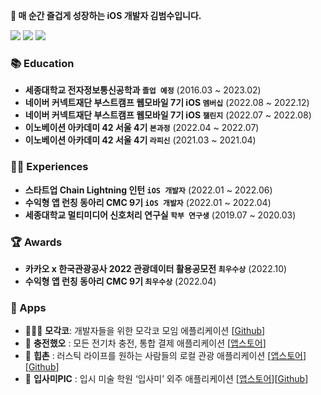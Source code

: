 **👋 매 순간 즐겁게 성장하는 iOS 개발자 김범수입니다.**
<p>
  <a href="https://exclusive-golf-d92.notion.site/9161b2ad364b46afb7bb04e4a1ffd12c?v=16b382460b534791892e323730427c3f" target="_blank"><img src="https://img.shields.io/badge/-TechBlog-black?logo=notion&logoColor=white?style=flat"/></a>
  <a href="https://www.linkedin.com/in/%EB%B2%94%EC%88%98-%EA%B9%80-66012b23a/" target="_blank"><img src="https://img.shields.io/badge/LinkedIn-0A66C2?style=flat-square&logo=Linkedin&logoColor=white"/></a>
  <a href="mailto:bsbs7605@gmail.com" target="_blank"><img src="https://img.shields.io/badge/Gmail-EA4335?style=flat-square&logo=Gmail&logoColor=white"/></a>
</p>


### 📚 Education

- **세종대학교 전자정보통신공학과 `졸업 예정`** (2016.03 ~ 2023.02)<br/>
- **네이버 커넥트재단 부스트캠프 웹모바일 7기 iOS `멤버십`** (2022.08 ~ 2022.12)<br/>
- **네이버 커넥트재단 부스트캠프 웹모바일 7기 iOS `챌린지`** (2022.07 ~ 2022.08)<br/>
- **이노베이션 아카데미 42 서울 4기 `본과정`** (2022.04 ~ 2022.07)<br/>
- **이노베이션 아카데미 42 서울 4기 `라피신`** (2021.03 ~ 2021.04)<br/>


### 🏃🏻 Experiences

- **스타트업 Chain Lightning 인턴 `iOS 개발자`** (2022.01 ~ 2022.06) </br>
- **수익형 앱 런칭 동아리 CMC 9기 `iOS 개발자`** (2022.01 ~ 2022.04) </br>
- **세종대학교 멀티미디어 신호처리 연구실 `학부 연구생`** (2019.07 ~ 2020.03) </br>


### 🏆️ Awards

- **카카오 x 한국관광공사 2022 관광데이터 활용공모전 `최우수상`** (2022.10) </br>
- **수익형 앱 런칭 동아리 CMC 9기 `최우수상`** (2022.04) </br>

### 📱 Apps

- 🧑🏻‍💻 **모각코**: 개발자들을 위한 모각코 모임 에플리케이션 [[Github](https://github.com/boostcampwm-2022/iOS04-Mogakco)]
- 🔋 **충전했오** : 모든 전기차 충전, 통합 결제 애플리케이션 [[앱스토어](https://apps.apple.com/kr/app/%EC%B6%A9%EC%A0%84%ED%96%88%EC%98%A4/id1610959163)]
- 🌾 **힙촌** : 러스틱 라이프를 원하는 사람들의 로컬 관광 애플리케이션 [[앱스토어](https://apps.apple.com/kr/app/%ED%9E%99%EC%B4%8C/id1616878735)][[Github](https://github.com/HipChon/hipchon-ios)]
- 🎨 **입사미PIC** : 입시 미술 학원 ‘입사미’ 외주 애플리케이션 [[앱스토어](https://apps.apple.com/kr/app/%EC%9E%85%EC%82%AC%EB%AF%B8/id1571087217)][[Github](https://github.com/Ipsami/Impsami_PIC_iOS)]
